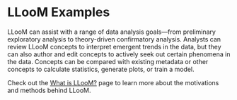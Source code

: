 # LLooM Examples

LLooM can assist with a range of data analysis goals—from preliminary exploratory analysis to theory-driven confirmatory analysis. Analysts can review LLooM concepts to interpret emergent trends in the data, but they can also author and edit concepts to actively seek out certain phenomena in the data. Concepts can be compared with existing metadata or other concepts to calculate statistics, generate plots, or train a model.

Check out the [What is LLooM?](/about/index.html) page to learn more about the motivations and methods behind LLooM.
